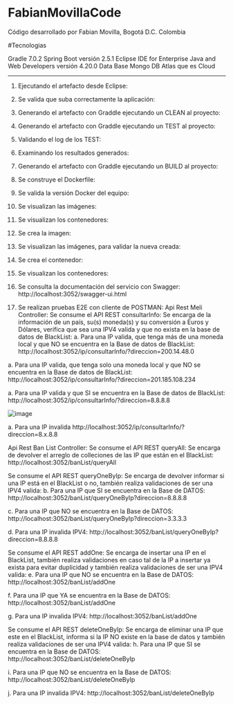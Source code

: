 # FabianMovillaCode
Código desarrollado por Fabian Movilla, Bogotá D.C. Colombia

#Tecnologias

Gradle 7.0.2
Spring Boot versión 2.5.1
Eclipse IDE for Enterprise Java and Web Developers versión 4.20.0
Data Base Mongo DB Atlas que es Cloud
****


1.	Ejecutando el artefacto desde Eclipse:
 
 
2.	Se valida que suba correctamente la aplicación:
 
 
3.	Generando el artefacto con Graddle ejecutando un CLEAN al proyecto:
 
 
4.	Generando el artefacto con Graddle ejecutando un TEST al proyecto:
 
5.	Validando el log de los TEST:
 
6.	Examinando los resultados generados:
 
 
 
 
7.	Generando el artefacto con Graddle ejecutando un BUILD al proyecto:
 
 
8.	Se construye el Dockerfile:
 
9.	Se valida la versión Docker del equipo:
 
10.	Se visualizan las imágenes:
 
11.	Se visualizan los contenedores:
 
12.	Se crea la imagen:
 
 
13.	Se visualizan las imágenes, para validar la nueva creada:
 
14.	Se crea el contenedor:
 
 
15.	Se visualizan los contenedores:
 
16.	Se consulta la documentación del servicio con Swagger: http://localhost:3052/swagger-ui.html

 
 
17.	Se realizan pruebas E2E con cliente de POSTMAN:
Api Rest Meli Controller:
Se consume el API REST consultarInfo: Se encarga de la información de un país, su(s) moneda(s) y su conversión a Euros y Dólares, verifica que sea una IPV4 valida y que no exista en la base de datos de BlackList:
a.	Para una IP valida, que tenga más de una moneda local y que NO se encuentra en la Base de datos de BlackList:
http://localhost:3052/ip/consultarInfo/?direccion=200.14.48.0
	 

a.	Para una IP valida, que tenga solo una moneda local y que NO se encuentra en la Base de datos de BlackList:
http://localhost:3052/ip/consultarInfo/?direccion=201.185.108.234
	 
a.	Para una IP valida y que SI se encuentra en la Base de datos de BlackList:
http://localhost:3052/ip/consultarInfo/?direccion=8.8.8.8

 ![image](https://user-images.githubusercontent.com/86450207/123366965-c71a2480-d53e-11eb-9e1c-07a517cc6dfb.png)


a.	Para una IP invalida
http://localhost:3052/ip/consultarInfo/?direccion=8.x.8.8
 

Api Rest Ban List Controller:
Se consume el API REST queryAll: Se encarga de devolver el arreglo de colleciones de las IP que están en el BlackList:
http://localhost:3052/banList/queryAll
 

Se consume el API REST queryOneByIp: Se encarga de devolver informar si una IP está en el BlackList o no, también realiza validaciones de ser una IPV4 valida:
b.	Para una IP que SI se encuentra en la Base de DATOS:
http://localhost:3052/banList/queryOneByIp?direccion=8.8.8.8
 

c.	Para una IP que NO se encuentra en la Base de DATOS:
http://localhost:3052/banList/queryOneByIp?direccion=3.3.3.3
 
d.	Para una IP invalida IPV4:
http://localhost:3052/banList/queryOneByIp?direccion=8.8.8.8
 

Se consume el API REST addOne: Se encarga de insertar una IP en el BlackList, también realiza validaciones en caso tal de la IP a insertar ya exista para evitar duplicidad y también realiza validaciones de ser una IPV4 valida:
e.	Para una IP que NO se encuentra en la Base de DATOS:
http://localhost:3052/banList/addOne

 
f.	Para una IP que YA se encuentra en la Base de DATOS:
http://localhost:3052/banList/addOne
 
g.	Para una IP invalida IPV4:
http://localhost:3052/banList/addOne
 

Se consume el API REST deleteOneByIp: Se encarga de eliminar una IP que este en el BlackList, informa si la IP NO existe en la base de datos y también realiza validaciones de ser una IPV4 valida:
h.	Para una IP que SI se encuentra en la Base de DATOS:
http://localhost:3052/banList/deleteOneByIp

 

i.	Para una IP que NO se encuentra en la Base de DATOS:
http://localhost:3052/banList/deleteOneByIp
 
j.	Para una IP invalida IPV4:
http://localhost:3052/banList/deleteOneByIp
 

